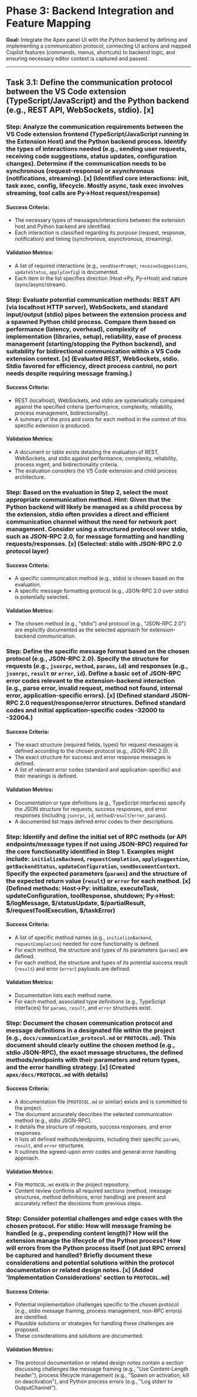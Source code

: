 # Phase 3: Backend Integration and Feature Mapping

**Goal:** Integrate the Apex panel UI with the Python backend by defining and implementing a communication protocol, connecting UI actions and mapped Copilot features (commands, menus, shortcuts) to backend logic, and ensuring necessary editor context is captured and passed.

---

## Task 3.1: Define the communication protocol between the VS Code extension (TypeScript/JavaScript) and the Python backend (e.g., REST API, WebSockets, stdio). [x]

### Step: Analyze the communication requirements between the VS Code extension frontend (TypeScript/JavaScript running in the Extension Host) and the Python backend process. Identify the types of interactions needed (e.g., sending user requests, receiving code suggestions, status updates, configuration changes). Determine if the communication needs to be synchronous (request-response) or asynchronous (notifications, streaming). [x] (Identified core interactions: init, task exec, config, lifecycle. Mostly async, task exec involves streaming, tool calls are Py->Host request/response)
#### Success Criteria:
- The necessary types of messages/interactions between the extension host and Python backend are identified.
- Each interaction is classified regarding its purpose (request, response, notification) and timing (synchronous, asynchronous, streaming).
#### Validation Metrics:
- A list of required interactions (e.g., `sendUserPrompt`, `receiveSuggestions`, `updateStatus`, `applyConfig`) is documented.
- Each item in the list specifies direction (Host->Py, Py->Host) and nature (sync/async/stream).

### Step: Evaluate potential communication methods: REST API (via localhost HTTP server), WebSockets, and standard input/output (stdio) pipes between the extension process and a spawned Python child process. Compare them based on performance (latency, overhead), complexity of implementation (libraries, setup), reliability, ease of process management (starting/stopping the Python backend), and suitability for bidirectional communication within a VS Code extension context. [x] (Evaluated REST, WebSockets, stdio. Stdio favored for efficiency, direct process control, no port needs despite requiring message framing.)
#### Success Criteria:
- REST (localhost), WebSockets, and stdio are systematically compared against the specified criteria (performance, complexity, reliability, process management, bidirectionality).
- A summary of the pros and cons for each method in the context of this specific extension is produced.
#### Validation Metrics:
- A document or table exists detailing the evaluation of REST, WebSockets, and stdio against performance, complexity, reliability, process mgmt, and bidirectionality criteria.
- The evaluation considers the VS Code extension and child process architecture.

### Step: Based on the evaluation in Step 2, select the most appropriate communication method. **Hint:** Given that the Python backend will likely be managed as a child process by the extension, stdio often provides a direct and efficient communication channel without the need for network port management. Consider using a structured protocol over stdio, such as JSON-RPC 2.0, for message formatting and handling requests/responses. [x] (Selected: stdio with JSON-RPC 2.0 protocol layer)
#### Success Criteria:
- A specific communication method (e.g., stdio) is chosen based on the evaluation.
- A specific message formatting protocol (e.g., JSON-RPC 2.0 over stdio) is potentially selected.
#### Validation Metrics:
- The chosen method (e.g., "stdio") and protocol (e.g., "JSON-RPC 2.0") are explicitly documented as the selected approach for extension-backend communication.

### Step: Define the specific message format based on the chosen protocol (e.g., JSON-RPC 2.0). Specify the structure for requests (e.g., `jsonrpc`, `method`, `params`, `id`) and responses (e.g., `jsonrpc`, `result` or `error`, `id`). Define a basic set of JSON-RPC error codes relevant to the extension-backend interaction (e.g., parse error, invalid request, method not found, internal error, application-specific errors). [x] (Defined standard JSON-RPC 2.0 request/response/error structures. Defined standard codes and initial application-specific codes -32000 to -32004.)
#### Success Criteria:
- The exact structure (required fields, types) for request messages is defined according to the chosen protocol (e.g., JSON-RPC 2.0).
- The exact structure for success and error response messages is defined.
- A list of relevant error codes (standard and application-specific) and their meanings is defined.
#### Validation Metrics:
- Documentation or type definitions (e.g., TypeScript interfaces) specify the JSON structure for requests, success responses, and error responses (including `jsonrpc`, `id`, `method`/`result`/`error`, `params`).
- A documented list maps defined error codes to their descriptions.

### Step: Identify and define the initial set of RPC methods (or API endpoints/message types if not using JSON-RPC) required for the core functionality identified in Step 1. Examples might include: `initializeBackend`, `requestCompletion`, `applySuggestion`, `getBackendStatus`, `updateConfiguration`, `sendDocumentContext`. Specify the expected parameters (`params`) and the structure of the expected return value (`result`) or `error` for each method. [x] (Defined methods: Host->Py: initialize, executeTask, updateConfiguration, toolResponse, shutdown; Py->Host: $/logMessage, $/statusUpdate, $/partialResult, $/requestToolExecution, $/taskError)
#### Success Criteria:
- A list of specific method names (e.g., `initializeBackend`, `requestCompletion`) needed for core functionality is defined.
- For each method, the structure and types of its parameters (`params`) are defined.
- For each method, the structure and types of its potential success result (`result`) and error (`error`) payloads are defined.
#### Validation Metrics:
- Documentation lists each method name.
- For each method, associated type definitions (e.g., TypeScript interfaces) for `params`, `result`, and `error` structures exist.

### Step: Document the chosen communication protocol and message definitions in a designated file within the project (e.g., `docs/communication_protocol.md` or `PROTOCOL.md`). This document should clearly outline the chosen method (e.g., stdio JSON-RPC), the exact message structures, the defined methods/endpoints with their parameters and return types, and the error handling strategy. [x] (Created `apex/docs/PROTOCOL.md` with details)
#### Success Criteria:
- A documentation file (`PROTOCOL.md` or similar) exists and is committed to the project.
- The document accurately describes the selected communication method (e.g., stdio JSON-RPC).
- It details the structure of requests, success responses, and error responses.
- It lists all defined methods/endpoints, including their specific `params`, `result`, and `error` structures.
- It outlines the agreed-upon error codes and general error handling approach.
#### Validation Metrics:
- File `PROTOCOL.md` exists in the project repository.
- Content review confirms all required sections (method, message structures, method definitions, error handling) are present and accurately reflect the decisions from previous steps.

### Step: Consider potential challenges and edge cases with the chosen protocol. For stdio: How will message framing be handled (e.g., prepending content length)? How will the extension manage the lifecycle of the Python process? How will errors from the Python process itself (not just RPC errors) be captured and handled? Briefly document these considerations and potential solutions within the protocol documentation or related design notes. [x] (Added 'Implementation Considerations' section to `PROTOCOL.md`)
#### Success Criteria:
- Potential implementation challenges specific to the chosen protocol (e.g., stdio message framing, process management, non-RPC errors) are identified.
- Plausible solutions or strategies for handling these challenges are proposed.
- These considerations and solutions are documented.
#### Validation Metrics:
- The protocol documentation or related design notes contain a section discussing challenges like message framing (e.g., "Use Content-Length header"), process lifecycle management (e.g., "Spawn on activation, kill on deactivation"), and Python process errors (e.g., "Log stderr to OutputChannel").
